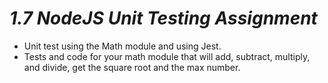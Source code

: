 
# ***1.7 NodeJS Unit Testing Assignment***

- Unit test using the Math module and using Jest.
- Tests and code for your math module that will add, subtract, multiply, and divide, get the square root and the max number.
